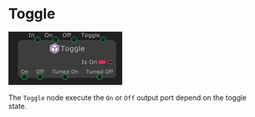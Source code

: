 # Toggle

![](../../images/node-reference/toggle.png)

The `Toggle` node execute the `On` or `Off` output port depend on the toggle state.
